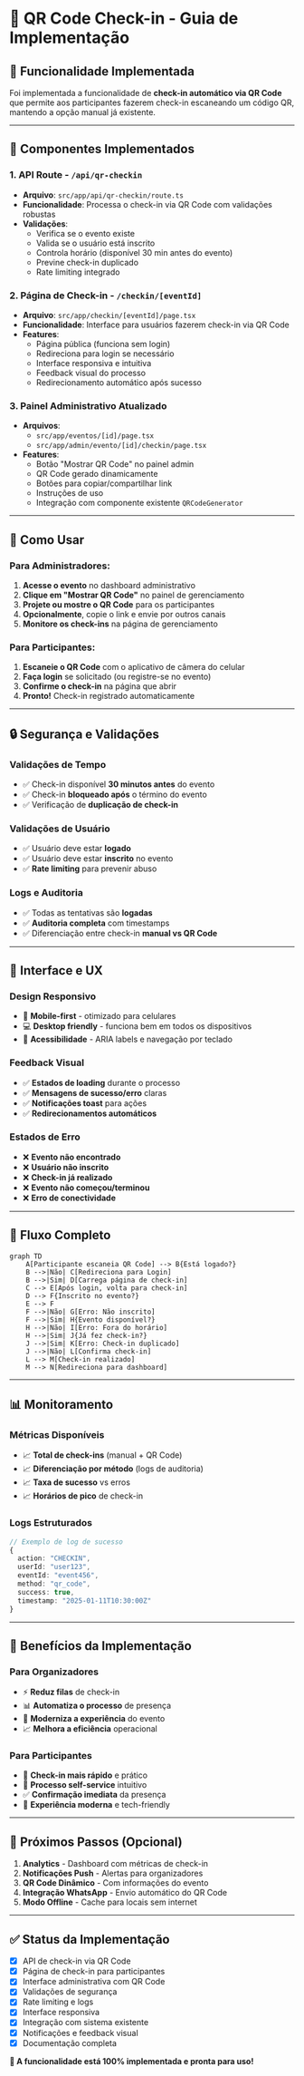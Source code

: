 # 📱 QR Code Check-in - Guia de Implementação

## 🎯 **Funcionalidade Implementada**

Foi implementada a funcionalidade de **check-in automático via QR Code** que permite aos participantes fazerem check-in escaneando um código QR, mantendo a opção manual já existente.

---

## 🔧 **Componentes Implementados**

### 1. **API Route - `/api/qr-checkin`**
- **Arquivo**: `src/app/api/qr-checkin/route.ts`
- **Funcionalidade**: Processa o check-in via QR Code com validações robustas
- **Validações**:
  - Verifica se o evento existe
  - Valida se o usuário está inscrito
  - Controla horário (disponível 30 min antes do evento)
  - Previne check-in duplicado
  - Rate limiting integrado

### 2. **Página de Check-in - `/checkin/[eventId]`**
- **Arquivo**: `src/app/checkin/[eventId]/page.tsx`
- **Funcionalidade**: Interface para usuários fazerem check-in via QR Code
- **Features**:
  - Página pública (funciona sem login)
  - Redireciona para login se necessário
  - Interface responsiva e intuitiva
  - Feedback visual do processo
  - Redirecionamento automático após sucesso

### 3. **Painel Administrativo Atualizado**
- **Arquivos**: 
  - `src/app/eventos/[id]/page.tsx`
  - `src/app/admin/evento/[id]/checkin/page.tsx`
- **Features**:
  - Botão "Mostrar QR Code" no painel admin
  - QR Code gerado dinamicamente
  - Botões para copiar/compartilhar link
  - Instruções de uso
  - Integração com componente existente `QRCodeGenerator`

---

## 🚀 **Como Usar**

### **Para Administradores:**

1. **Acesse o evento** no dashboard administrativo
2. **Clique em "Mostrar QR Code"** no painel de gerenciamento
3. **Projete ou mostre o QR Code** para os participantes
4. **Opcionalmente**, copie o link e envie por outros canais
5. **Monitore os check-ins** na página de gerenciamento

### **Para Participantes:**

1. **Escaneie o QR Code** com o aplicativo de câmera do celular
2. **Faça login** se solicitado (ou registre-se no evento)
3. **Confirme o check-in** na página que abrir
4. **Pronto!** Check-in registrado automaticamente

---

## 🔒 **Segurança e Validações**

### **Validações de Tempo**
- ✅ Check-in disponível **30 minutos antes** do evento
- ✅ Check-in **bloqueado após** o término do evento
- ✅ Verificação de **duplicação de check-in**

### **Validações de Usuário**
- ✅ Usuário deve estar **logado**
- ✅ Usuário deve estar **inscrito** no evento
- ✅ **Rate limiting** para prevenir abuso

### **Logs e Auditoria**
- ✅ Todas as tentativas são **logadas**
- ✅ **Auditoria completa** com timestamps
- ✅ Diferenciação entre check-in **manual vs QR Code**

---

## 🎨 **Interface e UX**

### **Design Responsivo**
- 📱 **Mobile-first** - otimizado para celulares
- 💻 **Desktop friendly** - funciona bem em todos os dispositivos
- 🎯 **Acessibilidade** - ARIA labels e navegação por teclado

### **Feedback Visual**
- ✅ **Estados de loading** durante o processo
- ✅ **Mensagens de sucesso/erro** claras
- ✅ **Notificações toast** para ações
- ✅ **Redirecionamentos automáticos**

### **Estados de Erro**
- ❌ **Evento não encontrado**
- ❌ **Usuário não inscrito**
- ❌ **Check-in já realizado**
- ❌ **Evento não começou/terminou**
- ❌ **Erro de conectividade**

---

## 🔄 **Fluxo Completo**

```mermaid
graph TD
    A[Participante escaneia QR Code] --> B{Está logado?}
    B -->|Não| C[Redireciona para Login]
    B -->|Sim| D[Carrega página de check-in]
    C --> E[Após login, volta para check-in]
    D --> F{Inscrito no evento?}
    E --> F
    F -->|Não| G[Erro: Não inscrito]
    F -->|Sim| H{Evento disponível?}
    H -->|Não| I[Erro: Fora do horário]
    H -->|Sim| J{Já fez check-in?}
    J -->|Sim| K[Erro: Check-in duplicado]
    J -->|Não| L[Confirma check-in]
    L --> M[Check-in realizado]
    M --> N[Redireciona para dashboard]
```

---

## 📊 **Monitoramento**

### **Métricas Disponíveis**
- 📈 **Total de check-ins** (manual + QR Code)
- 📈 **Diferenciação por método** (logs de auditoria)
- 📈 **Taxa de sucesso** vs erros
- 📈 **Horários de pico** de check-in

### **Logs Estruturados**
```typescript
// Exemplo de log de sucesso
{
  action: "CHECKIN",
  userId: "user123",
  eventId: "event456", 
  method: "qr_code",
  success: true,
  timestamp: "2025-01-11T10:30:00Z"
}
```

---

## 🎯 **Benefícios da Implementação**

### **Para Organizadores**
- ⚡ **Reduz filas** de check-in
- 📊 **Automatiza o processo** de presença
- 📱 **Moderniza a experiência** do evento
- 📈 **Melhora a eficiência** operacional

### **Para Participantes**  
- 🚀 **Check-in mais rápido** e prático
- 📱 **Processo self-service** intuitivo
- ✅ **Confirmação imediata** da presença
- 🎯 **Experiência moderna** e tech-friendly

---

## 🔧 **Próximos Passos (Opcional)**

1. **Analytics** - Dashboard com métricas de check-in
2. **Notificações Push** - Alertas para organizadores
3. **QR Code Dinâmico** - Com informações do evento
4. **Integração WhatsApp** - Envio automático do QR Code
5. **Modo Offline** - Cache para locais sem internet

---

## ✅ **Status da Implementação**

- [x] API de check-in via QR Code
- [x] Página de check-in para participantes  
- [x] Interface administrativa com QR Code
- [x] Validações de segurança
- [x] Rate limiting e logs
- [x] Interface responsiva
- [x] Integração com sistema existente
- [x] Notificações e feedback visual
- [x] Documentação completa

**🎉 A funcionalidade está 100% implementada e pronta para uso!**
